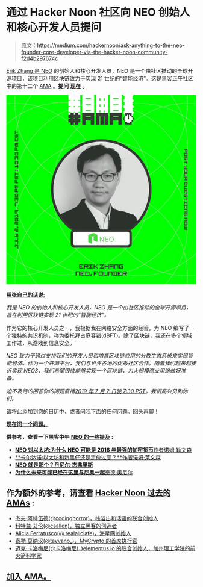 # 通过 Hacker Noon 社区向 NEO 创始人和核心开发人员提问

> 原文：<https://medium.com/hackernoon/ask-anything-to-the-neo-founder-core-developer-via-the-hacker-noon-community-f2d4b297674c>

[Erik Zhang 是 NEO](https://community.hackernoon.com/t/i-am-erik-zhang-neoerikzhang-founder-and-core-developer-of-neo-ask-me-anything-july-7-02-2019-7-30-pm-pst/3975) 的创始人和核心开发人员，NEO 是一个由社区推动的全球开源项目，该项目利用区块链致力于实现 21 世纪的“智能经济”。这是[黑客正午社区](https://community.hackernoon.com/)中的第十二个 [AMA](https://community.hackernoon.com/c/ama) 。**提问** [**现在**](https://community.hackernoon.com/t/i-am-erik-zhang-neoerikzhang-founder-and-core-developer-of-neo-ask-me-anything-july-7-02-2019-7-30-pm-pst/3975) **。**

![](img/21fc6b0df793791041806ca12e9a279b.png)

[**用张自己的话说:**](https://community.hackernoon.com/t/i-am-erik-zhang-neoerikzhang-founder-and-core-developer-of-neo-ask-me-anything-july-7-02-2019-7-30-pm-pst/3975)

*我是 NEO 的创始人和核心开发人员，NEO 是一个由社区推动的全球开源项目，旨在利用区块链实现 21 世纪的“智能经济”。*

作为它的核心开发人员之一，我根据我在网络安全方面的经验，为 NEO 编写了一个独特的共识机制，称为委托拜占庭容错(dBFT)。除了区块链，我还在多个领域工作过，从游戏到信息安全。

*NEO 致力于通过支持我们的开发人员和培育区块链应用的分散生态系统来实现智能经济。作为一个开源平台，我们与世界各地的优秀社区合作。随着我们越来越接近实现 NEO3，我们希望很快能够实现一个区块链，为大规模商业用途做好准备。*

*迫不及待的回答你的问题直播*[*2019 年 7 月 2 日晚 7:30 PST*](https://community.hackernoon.com/t/i-am-erik-zhang-neoerikzhang-founder-and-core-developer-of-neo-ask-me-anything-july-7-02-2019-7-30-pm-pst/3975)*。我很高兴见到你们。*

请将此添加到您的日历中，或者问我下面的任何问题。回头再聊！

[**现在问一个问题。**](https://community.hackernoon.com/t/i-am-erik-zhang-neoerikzhang-founder-and-core-developer-of-neo-ask-me-anything-july-7-02-2019-7-30-pm-pst/3975)

**供参考，查看一下黑客中午** [**NEO 的一些提及**](https://hackernoon.com/tagged/neo) **:**

*   [**NEO 对以太坊:为什么 NEO 可能是 2018 年最强的加密货币**作者诺姆·勒文森](https://hackernoon.com/neo-versus-ethereum-why-neo-might-be-2018s-strongest-cryptocurrency-79956138bea3)
*   [**卡尔达诺:以太坊和新黑仔还是定价过高？**作者诺姆·莱文森](https://hackernoon.com/cardano-ethereum-and-neo-killer-or-overhyped-and-overpriced-8fcd5f8abcdf)
*   [**NEO 就是那个？丹尼尔·杰弗里斯**](https://hackernoon.com/is-neo-the-one-67799886b78f)
*   [**为什么未来可能已经在这里与尼奥一起**泰德·奥尼尔](https://hackernoon.com/why-the-future-may-already-be-here-with-neo-824ba801a51b)

## 作为额外的参考，请查看 [Hacker Noon 过去的 AMAs](https://community.hackernoon.com/c/ama) :

*   [杰夫·阿特伍德(@codinghorror)，栈溢出和话语的联合创始人](https://community.hackernoon.com/t/i-am-jeff-atwood-codinghorror-co-founder-of-stack-overflow-and-discourse-ask-me-anything-4-8-noon-pst/1800)
*   [科特兰·艾伦(@csallen)，独立黑客的创造者](https://community.hackernoon.com/t/im-courtland-allen-creator-of-indie-hackers-ask-me-anything-thu-apr-18-noon-pst/1945)
*   [Alicia Ferratusco(@ realaliciafe)，海星网创始人](https://community.hackernoon.com/t/i-am-alicia-ferratusco-realaliciafe-founder-of-starfish-network-ask-me-anything-5-9-noon-pst/2417)
*   [泰勒·莫纳汉(@tayvano_)，MyCrypto 的首席执行官](https://community.hackernoon.com/t/im-taylor-monahan-ceo-of-mycrypto-ask-me-anything-5-16-12pm-pst/2597)
*   [迈克·卡洛梅尼(@卡洛梅尼)，)elementus.io 的联合创始人，加州理工学院的前火箭科学家](https://community.hackernoon.com/t/i-am-mike-kalomeni-kalomenim-cofounder-of-elementus-io-and-former-rocket-scientist-at-caltech-ask-me-anything-05-23-12pm-pst/2721)

## [加入 AMA。](https://community.hackernoon.com/t/i-am-erik-zhang-neoerikzhang-founder-and-core-developer-of-neo-ask-me-anything-july-7-02-2019-7-30-pm-pst/3975)